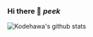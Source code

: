 ### Hi there 👋 _peek_

![Kodehawa's github stats](https://github-readme-stats.vercel.app/api?username=kodehawa&show_icons=true&theme=onedark)

<!--
**Kodehawa/Kodehawa** is a ✨ _special_ ✨ repository because its `README.md` (this file) appears on your GitHub profile.

Here are some ideas to get you started:

- 🔭 I’m currently working on ...
- 🌱 I’m currently learning ...
- 👯 I’m looking to collaborate on ...
- 🤔 I’m looking for help with ...
- 💬 Ask me about ...
- 📫 How to reach me: ...
- 😄 Pronouns: ...
- ⚡ Fun fact: ...
-->
